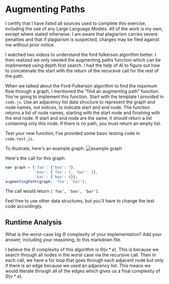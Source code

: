 # Augmenting Paths

I certify that I have listed all sources used to complete this exercise, including the use of any Large Language Models. All of the work is my own, except where stated otherwise. I am aware that plagiarism carries severe penalties and that if plagiarism is suspected, charges may be filed against me without prior notice.

I watched two videos to understand the ford fulkerson algorithm better. I then realized we only needed the augmenting paths function which can be implimented using depth first search. I had the help of AI to figure out how to concatenate the start with the return of the recursive call for the rest of the path.

When we talked about the Ford-Fulkerson algorithm to find the maximum flow
through a graph, I mentioned the "find an augmenting path" function. You're
going to implement this function. Start with the template I provided in
`code.js`. Use an adjacency list data structure to represent the graph and node
names, not indices, to indicate start and end node. The function returns a list
of node names, starting with the start node and finishing with the end node. If
start and end node are the same, it should return a list containing only this
node. If there is no path, you must return an empty list.

Test your new function; I've provided some basic testing code in `code.test.js`.

To illustrate, here's an example graph:
![example graph](graph.png)

Here's the call for this graph:

```javascript
var graph = {'foo': {'boo': 7},
             'boo': {'foo': 3, 'bar': 2},
             'bar': {'boo': 4}};
augmentingPath(graph, 'foo', 'bar');
```

The call would return `['foo', 'boo', 'bar']`.

Feel free to use other data structures, but you'll have to change the test code
accordingly.

## Runtime Analysis

What is the worst-case big $\Theta$ complexity of your implementation? Add your
answer, including your reasoning, to this markdown file.

I believe the $\Theta$ complexity of this algorithm is $\Theta(v * e)$. This is because
we search through all nodes in the worst case via the recursive call. Then in each call,
we have a for loop that goes through each adjacent node but only if there is an edge because
we used an adjacency list. This means we would itterate through all of the edges which gives us
a final complexity of $\Theta(v * e)$.
